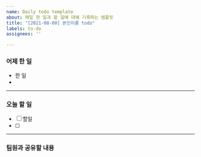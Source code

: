 ```yaml
---
name: Daily todo template
about: 매일 한 일과 할 일에 대해 기록하는 템플릿
title: "[2021-08-00] 본인이름 todo"
labels: to-do
assignees: ''

---
```


### 어제 한 일

* 한 일
* 

---
### 오늘 할 일

- [ ] 할일
- [ ] 
<!-- - [X]를 넣으면 완료된 체크박스를 넣을 수 있다. -->
---
### 팀원과 공유할 내용
